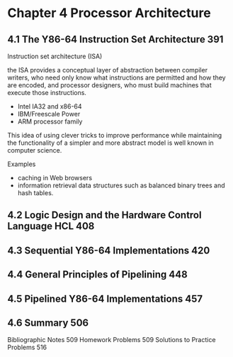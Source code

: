 # Chapter 4 Processor Architecture

## 4.1 The Y86-64 Instruction Set Architecture 391

Instruction set architecture (ISA)

the ISA provides a conceptual layer of abstraction between compiler writers, who need only know what instructions are permitted and how they are encoded, and processor designers, who must build machines that execute those instructions.

- Intel IA32 and x86-64
- IBM/Freescale Power
- ARM processor family
  
This idea of using clever tricks to improve performance while maintaining the functionality of a simpler and more abstract model is well known in computer science. 

Examples 
- caching in Web browsers 
- information retrieval data structures such as balanced binary trees and hash tables.

## 4.2 Logic Design and the Hardware Control Language HCL 408
## 4.3 Sequential Y86-64 Implementations 420
## 4.4 General Principles of Pipelining 448
## 4.5 Pipelined Y86-64 Implementations 457
## 4.6 Summary 506

Bibliographic Notes 509
Homework Problems 509
Solutions to Practice Problems 516